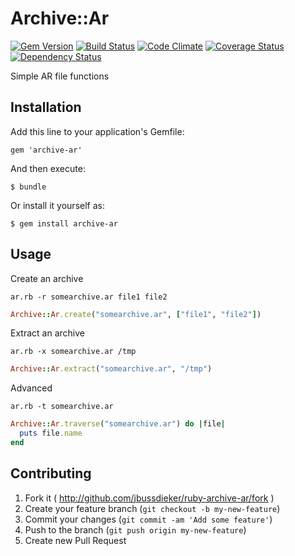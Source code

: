 # Archive::Ar

[![Gem Version](https://badge.fury.io/rb/archive-ar.svg)](http://badge.fury.io/rb/archive-ar)
[![Build Status](https://travis-ci.org/jbussdieker/ruby-archive-ar.svg)](https://travis-ci.org/jbussdieker/ruby-archive-ar)
[![Code Climate](https://codeclimate.com/github/jbussdieker/ruby-archive-ar.png)](https://codeclimate.com/github/jbussdieker/ruby-archive-ar)
[![Coverage Status](https://coveralls.io/repos/jbussdieker/ruby-archive-ar/badge.png)](https://coveralls.io/r/jbussdieker/ruby-archive-ar)
[![Dependency Status](https://gemnasium.com/jbussdieker/ruby-archive-ar.svg)](https://gemnasium.com/jbussdieker/ruby-archive-ar)

Simple AR file functions

## Installation

Add this line to your application's Gemfile:

    gem 'archive-ar'

And then execute:

    $ bundle

Or install it yourself as:

    $ gem install archive-ar

## Usage

Create an archive

    ar.rb -r somearchive.ar file1 file2

`````ruby
Archive::Ar.create("somearchive.ar", ["file1", "file2"])
`````

Extract an archive

    ar.rb -x somearchive.ar /tmp

`````ruby
Archive::Ar.extract("somearchive.ar", "/tmp")
`````

Advanced

    ar.rb -t somearchive.ar

`````ruby
Archive::Ar.traverse("somearchive.ar") do |file|
  puts file.name
end
`````

## Contributing

1. Fork it ( http://github.com/jbussdieker/ruby-archive-ar/fork )
2. Create your feature branch (`git checkout -b my-new-feature`)
3. Commit your changes (`git commit -am 'Add some feature'`)
4. Push to the branch (`git push origin my-new-feature`)
5. Create new Pull Request
